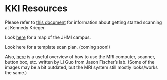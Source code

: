 # KKI Resources

Please refer to [this document](https://drive.google.com/file/d/1U8TEeftGsMxxubA7ezkoN2EPhBC5VkNR/view?usp=sharing) for information about getting started scanning at Kennedy Krieger.

Look [here](https://drive.google.com/file/d/1gyOLBsDv_35Bpvjsaa-pSOpPRlPxOBgV/view?usp=sharing) for a map of the JHMI campus.

Look here for a template scan plan. (coming soon!)

Also, [here](https://fischerlab.johnshopkins.edu/Li/HowToOperateMR1@KKI/ScannerOperationStepByStep.html) is a useful overview of how to use the MRI computer, scanner, button box, etc. written by Li Guo from Jason Fischer’s lab. (Some of the images may be a bit outdated, but the MRI system still mostly looks/works the same.)
